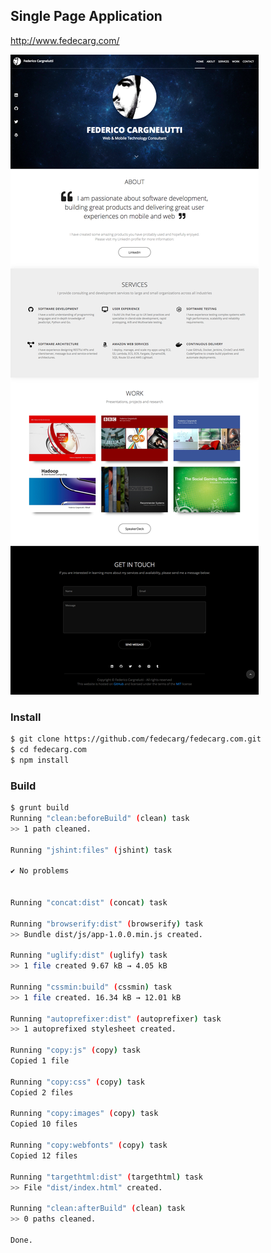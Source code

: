 ## Single Page Application

http://www.fedecarg.com/

![](https://raw.githubusercontent.com/fedecarg/fedecarg.com/master/dist/images/spa-screenshot.png)

### Install

```bash
$ git clone https://github.com/fedecarg/fedecarg.com.git
$ cd fedecarg.com
$ npm install
```

### Build

```bash
$ grunt build
Running "clean:beforeBuild" (clean) task
>> 1 path cleaned.

Running "jshint:files" (jshint) task

✔ No problems


Running "concat:dist" (concat) task

Running "browserify:dist" (browserify) task
>> Bundle dist/js/app-1.0.0.min.js created.

Running "uglify:dist" (uglify) task
>> 1 file created 9.67 kB → 4.05 kB

Running "cssmin:build" (cssmin) task
>> 1 file created. 16.34 kB → 12.01 kB

Running "autoprefixer:dist" (autoprefixer) task
>> 1 autoprefixed stylesheet created.

Running "copy:js" (copy) task
Copied 1 file

Running "copy:css" (copy) task
Copied 2 files

Running "copy:images" (copy) task
Copied 10 files

Running "copy:webfonts" (copy) task
Copied 12 files

Running "targethtml:dist" (targethtml) task
>> File "dist/index.html" created.

Running "clean:afterBuild" (clean) task
>> 0 paths cleaned.

Done.
```


